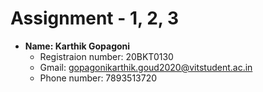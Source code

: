 # Assignment - 1, 2, 3

* **Name: Karthik Gopagoni**
  * Registraion number: 20BKT0130
  * Gmail: gopagonikarthik.goud2020@vitstudent.ac.in
  * Phone number: 7893513720
